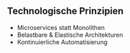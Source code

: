 ##  Technologische Prinzipien
- Microservices statt Monolithen
- Belastbare & Elastische Architekturen
- Kontinuierliche Automatisierung